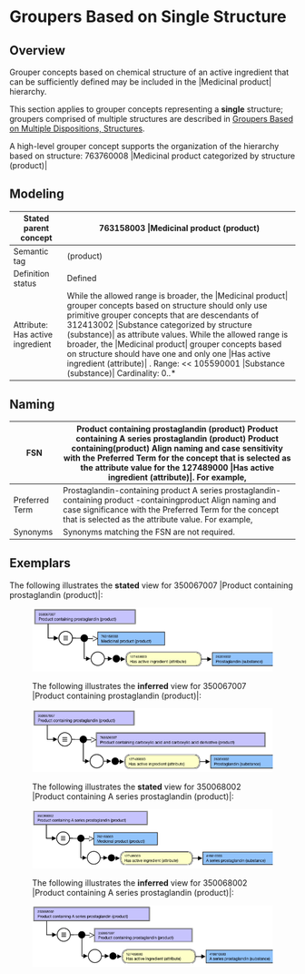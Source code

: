 # Groupers Based on Single Structure

## Overview

Grouper concepts based on chemical structure of an active ingredient that can be sufficiently defined may be included in the |Medicinal product| hierarchy.

This section applies to grouper concepts representing a **single** structure; groupers comprised of multiple structures are described in [Groupers Based on Multiple Dispositions, Structures](225055029.html).

A high-level grouper concept supports the organization of the hierarchy based on structure: 763760008 |Medicinal product categorized by structure (product)|

## Modeling

| Stated parent concept | 763158003 \|Medicinal product (product) |
|---|---|
| Semantic tag | (product) |
| Definition status | Defined |
| Attribute: Has active ingredient | While the allowed range is broader, the \|Medicinal product\| grouper concepts based on structure should only use primitive grouper concepts that are descendants of 312413002 \|Substance categorized by structure (substance)\| as attribute values. While the allowed range is broader, the \|Medicinal product\| grouper concepts based on structure should have one and only one \|Has active ingredient (attribute)\| . Range: << 105590001 \|Substance (substance)\| Cardinality: 0..* |

## Naming

| FSN | Product containing prostaglandin (product) Product containing A series prostaglandin (product) Product containing<active ingredient>(product) Align naming and case sensitivity with the Preferred Term for the concept that is selected as the attribute value for the 127489000 \|Has active ingredient (attribute)\|. For example, |
|---|---|
| Preferred Term | Prostaglandin-containing product A series prostaglandin-containing product <Active ingredient>-containingproduct Align naming and case significance with the Preferred Term for the concept that is selected as the attribute value. For example, |
| Synonyms | Synonyms matching the FSN are not required. |

## Exemplars

The following illustrates the **stated** view for 350067007 |Product containing prostaglandin (product)|:

<figure><img src="images/225055028.png" alt="" title=""><figcaption><p>The following illustrates the <strong>inferred</strong> view for 350067007 |Product containing prostaglandin (product)|:</p></figcaption></figure>

  

<figure><img src="images/225055027.png" alt="" title=""><figcaption><p>The following illustrates the <strong>stated</strong> view for 350068002 |Product containing A series prostaglandin (product)|:</p></figcaption></figure>

  

<figure><img src="images/225055026.png" alt="" title=""><figcaption><p>The following illustrates the <strong>inferred</strong> view for 350068002 |Product containing A series prostaglandin (product)|:</p></figcaption></figure>

  

<figure><img src="images/225055025.png" alt="" title=""></figure>

  

